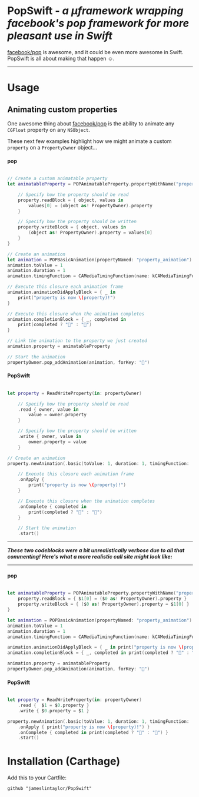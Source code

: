 # PopSwift - *a µframework wrapping facebook's pop framework for more pleasant use in Swift* 

[facebook/pop](https://github.com/facebook/pop) is awesome, and it could be even more awesome in Swift. PopSwift is all about making that happen ☺️.

---

# Usage

## Animating custom properties
One awesome thing about [facebook/pop](https://github.com/facebook/pop) is the ability to animate any `CGFloat` property on any `NSObject`.

These next few examples highlight how we might animate a custom `property` on a `PropertyOwner` object...

#### pop 

```swift

// Create a custom animatable property 
let animatableProperty = POPAnimatableProperty.propertyWithName("property") { property in

	// Specify how the property should be read
	property.readBlock = { object, values in
		values[0] = (object as! PropertyOwner).property
	}

	// Specify how the property should be written
	property.writeBlock = { object, values in
		(object as! PropertyOwner).property = values[0]
	}
}

// Create an animation 
let animation = POPBasicAnimation(propertyNamed: "property_animation")
animation.toValue = 1
animation.duration = 1
animation.timingFunction = CAMediaTimingFunction(name: kCAMediaTimingFunctionEaseOut)

// Execute this closure each animation frame
animation.animationDidApplyBlock = { _ in 
	print("property is now \(property)!") 
}

// Execute this closure when the animation completes        
animation.completionBlock = { _, completed in 
	print(completed ? "🐥" : "🐣")
}

// Link the animation to the property we just created
animation.property = animatableProperty

// Start the animation 
propertyOwner.pop_addAnimation(animation, forKey: "🔑")

```

#### PopSwift 

```swift

let property = ReadWriteProperty(in: propertyOwner)

	// Specify how the property should be read
	.read { owner, value in 
		value = owner.property
	}

	// Specify how the property should be written
	.write { owner, value in 
		owner.property = value
	}

// Create an animation
property.newAnimation(.basic(toValue: 1, duration: 1, timingFunction: .easeOut))

	// Execute this closure each animation frame
	.onApply { 
		print("property is now \(property)!")	
	}

	// Execute this closure when the animation completes
	.onComplete { completed in 
		print(completed ? "🐥" : "🐣")
	}

	// Start the animation
	.start()

```

---

***These two codeblocks were a bit unrealistically verbose due to all that commenting! Here's what a more realistic call site might look like:***

---

#### pop 

```swift

let animatableProperty = POPAnimatableProperty.propertyWithName("property") { property in
	property.readBlock = { $1[0] = ($0 as! PropertyOwner).property }
	property.writeBlock = { ($0 as! PropertyOwner).property = $1[0] }
}

let animation = POPBasicAnimation(propertyNamed: "property_animation")
animation.toValue = 1
animation.duration = 1
animation.timingFunction = CAMediaTimingFunction(name: kCAMediaTimingFunctionEaseOut)

animation.animationDidApplyBlock = { _ in print("property is now \(property)!") }
animation.completionBlock = { _, completed in print(completed ? "🐥" : "🐣") }

animation.property = animatableProperty
propertyOwner.pop_addAnimation(animation, forKey: "🔑")

```

#### PopSwift

```swift

let property = ReadWriteProperty(in: propertyOwner)
	.read {  $1 = $0.property }
	.write { $0.property = $1 }

property.newAnimation(.basic(toValue: 1, duration: 1, timingFunction: .easeOut))
	.onApply { print("property is now \(property)!") }
	.onComplete { completed in print(completed ? "🐥" : "🐣") }
	.start()

```

# Installation (Carthage)
Add this to your Cartfile:

```
github "jameslintaylor/PopSwift"
```

